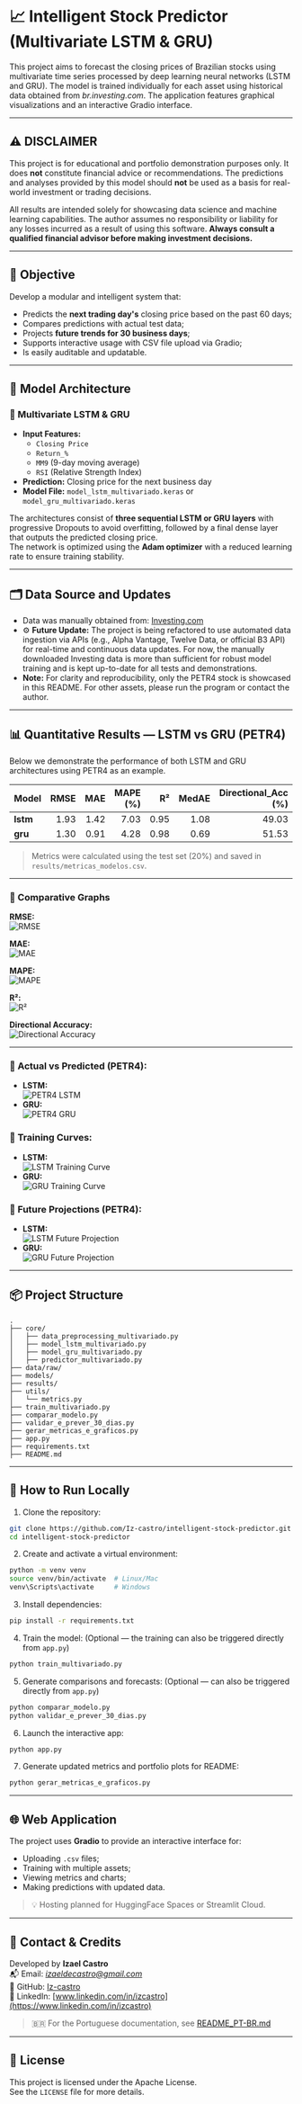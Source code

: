 
# 📈 Intelligent Stock Predictor (Multivariate LSTM & GRU)

This project aims to forecast the closing prices of Brazilian stocks using multivariate time series processed by deep learning neural networks (LSTM and GRU). The model is trained individually for each asset using historical data obtained from *br.investing.com*. The application features graphical visualizations and an interactive Gradio interface.

---

## ⚠️ DISCLAIMER

This project is for educational and portfolio demonstration purposes only. It does **not** constitute financial advice or recommendations. The predictions and analyses provided by this model should **not** be used as a basis for real-world investment or trading decisions.

All results are intended solely for showcasing data science and machine learning capabilities. The author assumes no responsibility or liability for any losses incurred as a result of using this software. **Always consult a qualified financial advisor before making investment decisions.**

---

## 🎯 Objective

Develop a modular and intelligent system that:
- Predicts the **next trading day's** closing price based on the past 60 days;
- Compares predictions with actual test data;
- Projects **future trends for 30 business days**;
- Supports interactive usage with CSV file upload via Gradio;
- Is easily auditable and updatable.

---

## 🧠 Model Architecture

### 🔸 Multivariate LSTM & GRU
- **Input Features:**
  - `Closing Price`
  - `Return_%`
  - `MM9` (9-day moving average)
  - `RSI` (Relative Strength Index)
- **Prediction:** Closing price for the next business day
- **Model File:** `model_lstm_multivariado.keras` or `model_gru_multivariado.keras`

The architectures consist of **three sequential LSTM or GRU layers** with progressive Dropouts to avoid overfitting, followed by a final dense layer that outputs the predicted closing price.  
The network is optimized using the **Adam optimizer** with a reduced learning rate to ensure training stability.

---

## 🗂️ Data Source and Updates

- Data was manually obtained from: [Investing.com](https://br.investing.com/)
- ⚙️ **Future Update:** The project is being refactored to use automated data ingestion via APIs (e.g., Alpha Vantage, Twelve Data, or official B3 API) for real-time and continuous data updates. For now, the manually downloaded Investing data is more than sufficient for robust model training and is kept up-to-date for all tests and demonstrations.
- **Note:** For clarity and reproducibility, only the PETR4 stock is showcased in this README. For other assets, please run the program or contact the author.

---

## 📊 Quantitative Results — LSTM vs GRU (PETR4)

Below we demonstrate the performance of both LSTM and GRU architectures using PETR4 as an example.

| Model   |  RMSE   |  MAE   |  MAPE (%) |   R²   |  MedAE  |  Directional_Acc (%) |
|:--------|--------:|-------:|----------:|-------:|--------:|---------------------:|
| **lstm**| 1.93    | 1.42   |    7.03   | 0.95   | 1.08    | 49.03               |
| **gru** | 1.30    | 0.91   |    4.28   | 0.98   | 0.69    | 51.53               |

> Metrics were calculated using the test set (20%) and saved in `results/metricas_modelos.csv`.

---

### 🔹 Comparative Graphs

**RMSE:**  
![RMSE](results/grafico_rmse.png)

**MAE:**  
![MAE](results/grafico_mae.png)

**MAPE:**  
![MAPE](results/grafico_mape.png)

**R²:**  
![R²](results/grafico_r2.png)

**Directional Accuracy:**  
![Directional Accuracy](results/grafico_directional_acc.png)

---

### 🔹 Actual vs Predicted (PETR4):

- **LSTM:**  
  ![PETR4 LSTM](results/comparativo_teste_multivariado_lstm_PETR4.png)
- **GRU:**  
  ![PETR4 GRU](results/comparativo_teste_multivariado_gru_PETR4.png)

### 🔹 Training Curves:

- **LSTM:**  
  ![LSTM Training Curve](results/treinamento_multivariado_lstm_PETR4.png)
- **GRU:**  
  ![GRU Training Curve](results/treinamento_multivariado_gru_PETR4.png)

### 🔮 Future Projections (PETR4):

- **LSTM:**  
  ![LSTM Future Projection](results/validacao_e_previsao_30_dias_lstm_PETR4.png)
- **GRU:**  
  ![GRU Future Projection](results/validacao_e_previsao_30_dias_gru_PETR4.png)

---

## 📦 Project Structure

```
.
├── core/
│   ├── data_preprocessing_multivariado.py
│   ├── model_lstm_multivariado.py
│   ├── model_gru_multivariado.py
│   ├── predictor_multivariado.py
├── data/raw/
├── models/
├── results/
├── utils/
│   └── metrics.py
├── train_multivariado.py
├── comparar_modelo.py
├── validar_e_prever_30_dias.py
├── gerar_metricas_e_graficos.py
├── app.py
├── requirements.txt
├── README.md
```

---

## 🔧 How to Run Locally

1. Clone the repository:
```bash
git clone https://github.com/Iz-castro/intelligent-stock-predictor.git
cd intelligent-stock-predictor
```

2. Create and activate a virtual environment:
```bash
python -m venv venv
source venv/bin/activate  # Linux/Mac
venv\Scripts\activate     # Windows
```

3. Install dependencies:
```bash
pip install -r requirements.txt
```

4. Train the model: (Optional — the training can also be triggered directly from `app.py`)
```bash
python train_multivariado.py
```

5. Generate comparisons and forecasts: (Optional — can also be triggered directly from `app.py`)
```bash
python comparar_modelo.py
python validar_e_prever_30_dias.py
```

6. Launch the interactive app:
```bash
python app.py
```

7. Generate updated metrics and portfolio plots for README:
```bash
python gerar_metricas_e_graficos.py
```

---

## 🌐 Web Application

The project uses **Gradio** to provide an interactive interface for:
- Uploading `.csv` files;
- Training with multiple assets;
- Viewing metrics and charts;
- Making predictions with updated data.

> 💡 Hosting planned for HuggingFace Spaces or Streamlit Cloud.

---

## 📢 Contact & Credits

Developed by **Izael Castro**  
📬 Email: *izaeldecastro@gmail.com*  
🔗 GitHub: [Iz-castro](https://github.com/Iz-castro)  
🔗 LinkedIn: [www.linkedin.com/in/izcastro](https://www.linkedin.com/in/izcastro)

> 🇧🇷 For the Portuguese documentation, see [README_PT-BR.md](README_PT-BR.md)
---

## 📜 License

This project is licensed under the Apache License.  
See the `LICENSE` file for more details.
